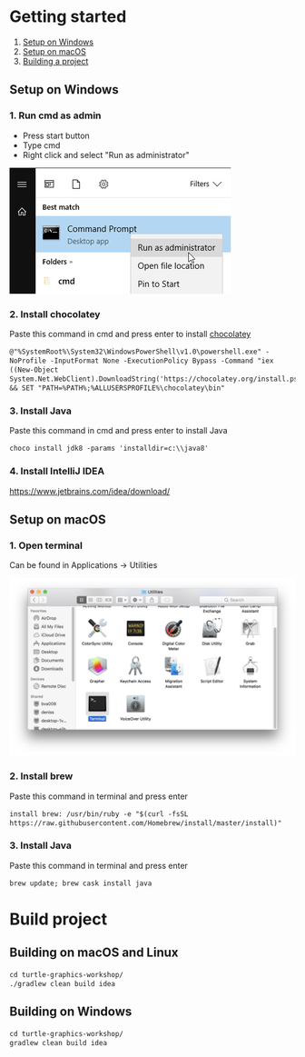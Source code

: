 # Getting started

1. [Setup on Windows](#setup-on-windows)
1. [Setup on macOS](#setup-on-macos)
1. [Building a project](#build-project)

## Setup on Windows

### 1. Run cmd as admin

* Press start button
* Type cmd
* Right click and select "Run as administrator"

![CMD as admin](/readme/run-cmd.png)

### 2. Install chocolatey

Paste this command in cmd and press enter to install [chocolatey](https://chocolatey.org/)
```
@"%SystemRoot%\System32\WindowsPowerShell\v1.0\powershell.exe" -NoProfile -InputFormat None -ExecutionPolicy Bypass -Command "iex ((New-Object System.Net.WebClient).DownloadString('https://chocolatey.org/install.ps1'))" && SET "PATH=%PATH%;%ALLUSERSPROFILE%\chocolatey\bin"
```

### 3. Install Java

Paste this command in cmd and press enter to install Java
```
choco install jdk8 -params 'installdir=c:\\java8'
```

### 4. Install IntelliJ IDEA

https://www.jetbrains.com/idea/download/

## Setup on macOS

### 1. Open terminal

Can be found in Applications -> Utilities

![Terminal](/readme/terminal.png)


### 2. Install brew

Paste this command in terminal and press enter

```
install brew: /usr/bin/ruby -e "$(curl -fsSL https://raw.githubusercontent.com/Homebrew/install/master/install)"
```

### 3. Install Java

Paste this command in terminal and press enter
```
brew update; brew cask install java
```

# Build project

## Building on macOS and Linux

```
cd turtle-graphics-workshop/
./gradlew clean build idea
```

## Building on Windows

```
cd turtle-graphics-workshop/
gradlew clean build idea
```
